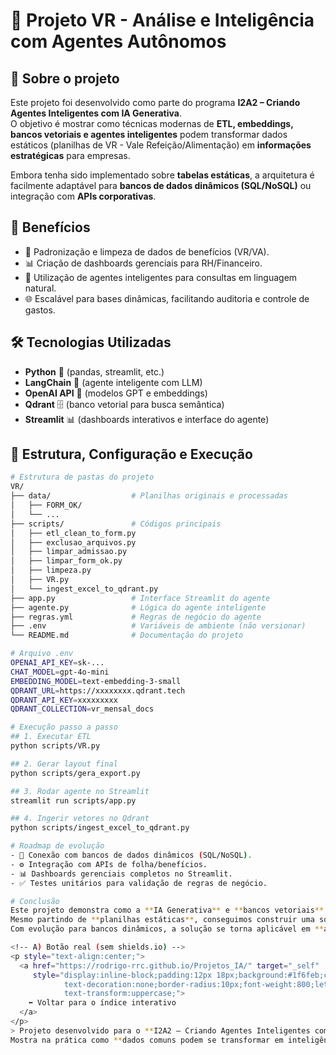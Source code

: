 # 🚀 Projeto VR - Análise e Inteligência com Agentes Autônomos

## 📌 Sobre o projeto
Este projeto foi desenvolvido como parte do programa **I2A2 – Criando Agentes Inteligentes com IA Generativa**.  
O objetivo é mostrar como técnicas modernas de **ETL, embeddings, bancos vetoriais e agentes inteligentes** podem transformar dados estáticos (planilhas de VR - Vale Refeição/Alimentação) em **informações estratégicas** para empresas.

Embora tenha sido implementado sobre **tabelas estáticas**, a arquitetura é facilmente adaptável para **bancos de dados dinâmicos (SQL/NoSQL)** ou integração com **APIs corporativas**.

## 🎯 Benefícios
- 🔎 Padronização e limpeza de dados de benefícios (VR/VA).
- 📊 Criação de dashboards gerenciais para RH/Financeiro.
- 🤖 Utilização de agentes inteligentes para consultas em linguagem natural.
- 🌐 Escalável para bases dinâmicas, facilitando auditoria e controle de gastos.

## 🛠️ Tecnologias Utilizadas
- **Python** 🐍 (pandas, streamlit, etc.)
- **LangChain** 🤖 (agente inteligente com LLM)
- **OpenAI API** 🔑 (modelos GPT e embeddings)
- **Qdrant** 🗄️ (banco vetorial para busca semântica)
- **Streamlit** 📊 (dashboards interativos e interface do agente)

## 📂 Estrutura, Configuração e Execução
```bash
# Estrutura de pastas do projeto
VR/
├── data/                  # Planilhas originais e processadas
│   ├── FORM_OK/
│   └── ...
├── scripts/               # Códigos principais
│   ├── etl_clean_to_form.py
│   ├── exclusao_arquivos.py
│   ├── limpar_admissao.py
│   ├── limpar_form_ok.py
│   ├── limpeza.py
│   ├── VR.py
│   └── ingest_excel_to_qdrant.py
├── app.py                 # Interface Streamlit do agente
├── agente.py              # Lógica do agente inteligente
├── regras.yml             # Regras de negócio do agente
├── .env                   # Variáveis de ambiente (não versionar)
└── README.md              # Documentação do projeto

# Arquivo .env
OPENAI_API_KEY=sk-...
CHAT_MODEL=gpt-4o-mini
EMBEDDING_MODEL=text-embedding-3-small
QDRANT_URL=https://xxxxxxxx.qdrant.tech
QDRANT_API_KEY=xxxxxxxxx
QDRANT_COLLECTION=vr_mensal_docs

# Execução passo a passo
## 1. Executar ETL
python scripts/VR.py

## 2. Gerar layout final
python scripts/gera_export.py

## 3. Rodar agente no Streamlit
streamlit run scripts/app.py

## 4. Ingerir vetores no Qdrant
python scripts/ingest_excel_to_qdrant.py

# Roadmap de evolução
- 🔗 Conexão com bancos de dados dinâmicos (SQL/NoSQL).
- ⚙️ Integração com APIs de folha/benefícios.
- 📊 Dashboards gerenciais completos no Streamlit.
- ✅ Testes unitários para validação de regras de negócio.

# Conclusão
Este projeto demonstra como a **IA Generativa** e **bancos vetoriais** podem agregar valor no tratamento de dados corporativos.  
Mesmo partindo de **planilhas estáticas**, conseguimos construir uma solução que **simula cenários reais de empresas de benefícios (VR/VA)**.  
Com evolução para bancos dinâmicos, a solução se torna aplicável em **ambientes empresariais de grande escala**.

<!-- A) Botão real (sem shields.io) -->
<p style="text-align:center;">
  <a href="https://rodrigo-rrc.github.io/Projetos_IA/" target="_self"
     style="display:inline-block;padding:12px 18px;background:#1f6feb;color:#fff;
            text-decoration:none;border-radius:10px;font-weight:800;letter-spacing:.3px;
            text-transform:uppercase;">
    ⬅ Voltar para o índice interativo
  </a>
</p>
> Projeto desenvolvido para o **I2A2 – Criando Agentes Inteligentes com IA Generativa**.  
Mostra na prática como **dados comuns podem se transformar em inteligência de negócios** usando IA. 🚀

